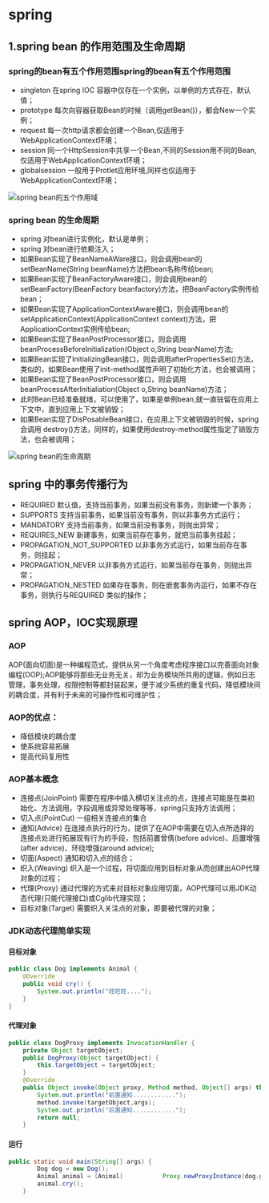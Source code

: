 # spring 
## 1.spring bean 的作用范围及生命周期
### spring的bean有五个作用范围spring的bean有五个作用范围
- singleton   在spring IOC 容器中仅存在一个实例，以单例的方式存在，默认值；
- prototype   每次向容器获取Bean的时候（调用getBean()），都会New一个实例；
- request     每一次http请求都会创建一个Bean,仅适用于WebApplicationContext环境；
- session     同一个HttpSession中共享一个Bean,不同的Session用不同的Bean,仅适用于WebApplicationContext环境；
- globalsession 一般用于Protlet应用环境,同样也仅适用于WebApplicationContext环境；

![spring bean的五个作用域](https://img-blog.csdn.net/20160417164310654?watermark/2/text/aHR0cDovL2Jsb2cuY3Nkbi5uZXQv/font/5a6L5L2T/fontsize/400/fill/I0JBQkFCMA==/dissolve/70/gravity/Center "spring bean的五个作用域")
### spring bean 的生命周期
- spring 对bean进行实例化，默认是单例；
- spring 对bean进行依赖注入；
- 如果Bean实现了BeanNameAWare接口，则会调用bean的setBeanName(String beanName)方法把bean名称传给bean;
- 如果Bean实现了BeanFactoryAware接口，则会调用bean的setBeanFactory(BeanFactory beanfactory)方法，把BeanFactory实例传给bean；
- 如果Bean实现了ApplicationContextAware接口，则会调用bean的setApplicationContext(ApplicationContext context)方法，把ApplicationContext实例传给bean;
- 如果Bean实现了BeanPostProcessor接口，则会调用beanProcessBeforeInitialization(Object o,String beanName)方法;
- 如果Bean实现了InitializingBean接口，则会调用afterPropertiesSet()方法，类似的，如果Bean使用了init-method属性声明了初始化方法，也会被调用；
- 如果Bean实现了BeanPostProcessor接口，则会调用beanProcessAfterInitialiation(Object o,String beanName)方法；
- 此时Bean已经准备就绪，可以使用了，如果是单例bean,就一直驻留在应用上下文中，直到应用上下文被销毁；
- 如果Bean实现了DisPosableBean接口，在应用上下文被销毁的时候，spring 会调用 destroy()方法，同样的，如果使用destroy-method属性指定了销毁方法，也会被调用；

![spring bean的生命周期](https://img-blog.csdn.net/20160417164808359?watermark/2/text/aHR0cDovL2Jsb2cuY3Nkbi5uZXQv/font/5a6L5L2T/fontsize/400/fill/I0JBQkFCMA==/dissolve/70/gravity/Center "spring bean的生命周期")

## spring 中的事务传播行为
- REQUIRED    默认值，支持当前事务，如果当前没有事务，则新建一个事务；
- SUPPORTS    支持当前事务，如果当前没有事务，则以非事务方式运行；
- MANDATORY    支持当前事务，如果当前没有事务，则抛出异常；
- REQUIRES_NEW    新建事务，如果当前存在事务，就把当前事务挂起；
- PROPAGATION_NOT_SUPPORTED    以非事务方式运行，如果当前存在事务，则挂起；
- PROPAGATION_NEVER    以非事务方式运行，如果当前存在事务，则抛出异常；
- PROPAGATION_NESTED    如果存在事务，则在嵌套事务内运行，如果不存在事务，则执行与REQUIRED 类似的操作；

## spring AOP，IOC实现原理
### AOP
   AOP(面向切面)是一种编程范式，提供从另一个角度考虑程序接口以完善面向对象编程(OOP);AOP能够将那些无业务无关，却为业务模块所共用的逻辑，例如日志管理，事务处理，权限控制等都封装起来，便于减少系统的重复代码，降低模块间的耦合度，并有利于未来的可操作性和可维护性；
### AOP的优点：
- 降低模块的耦合度
- 使系统容易拓展
- 提高代码复用性
### AOP基本概念
- 连接点(JoinPoint) 需要在程序中插入横切关注点的点，连接点可能是在类初始化、方法调用，字段调用或异常处理等等，spring只支持方法调用；
- 切入点(PointCut) 一组相关连接点的集合
- 通知(Advice) 在连接点执行的行为，提供了在AOP中需要在切入点所选择的连接点处进行拓展现有行为的手段，包括前置曾倩(before advice)、后置增强(after advice)、环绕增强(around advice);
- 切面(Aspect) 通知和切入点的结合；
- 织入(Weaving) 织入是一个过程，将切面应用到目标对象从而创建出AOP代理对象的过程；
- 代理(Proxy) 通过代理的方式来对目标对象应用切面，AOP代理可以用JDK动态代理(只能代理接口)或Cglib代理实现；
- 目标对象(Target) 需要织入关注点的对象，即要被代理的对象；

### JDK动态代理简单实现
#### 目标对象
```java
public class Dog implements Animal {
    @Override
    public void cry() {
        System.out.println("旺旺旺....");
    }
}
```
#### 代理对象
```java
public class DogProxy implements InvocationHandler {
    private Object targetObject;
    public DogProxy(Object targetObject) {
        this.targetObject = targetObject;
    }
    @Override
    public Object invoke(Object proxy, Method method, Object[] args) throws Throwable {
        System.out.println("前置通知............");
        method.invoke(targetObject,args);
        System.out.println("后置通知............");
        return null;
    }
```
#### 运行
```java
public static void main(String[] args) {
        Dog dog = new Dog();
        Animal animal = (Animal)           Proxy.newProxyInstance(dog.getClass().getClassLoader(),Dog.class.getInterfaces(),new DogProxy(dog));
        animal.cry();
    }
```







